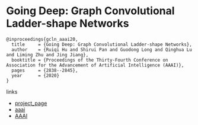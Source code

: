 # Going Deep: Graph Convolutional Ladder-shape Networks

```
@inproceedings{gcln_aaai20,
  title     = {Going Deep: Graph Convolutional Ladder-shape Networks},
  author    = {Ruiqi Hu and Shirui Pan and Guodong Long and Qinghua Lu and Liming Zhu and Jing Jiang},
  booktitle = {Proceedings of the Thirty-Fourth Conference on Association for the Advancement of Artificial Intelligence (AAAI)},
  pages	    = {2838--2845},
  year      = {2020}
}
```

links
- [project_page](https://shiruipan.github.io/publication/aaai-2020-hu/)
- [aaai](https://aaai.org/Papers/AAAI/2020GB/AAAI-HuR.3076.pdf)
- [AAAI](https://aaai.org/ojs/index.php/AAAI/article/view/5673)